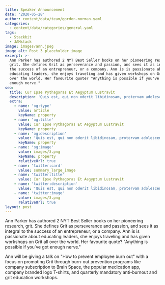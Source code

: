 ```yaml
---
title: Speaker Announcement
date: '2020-05-28'
author: content/data/team/gordon-norman.yaml
categories:
  - content/data/categories/general.yaml
tags:
  - Stackbit
  - JAMstack
image: images/ann.jpeg
image_alt: Post 3 placeholder image
excerpt: >-
  Ann Parker has authored 2 NYT Best Seller books on her pioneering research,
  grit. She defines Grit as perseverance and passion, and sees it as integral to
  the success of an entrepreneur, or a company. Ann is is passionate about
  educating leaders, she enjoys traveling and has given workshops on Grit all
  over the world. Her favourite quote? "Anything is possible if you've got
  enough nerve."
seo:
  title: Cur Ipse Pythagoras Et Aegyptum Lustravit
  description: 'Quis est, qui non oderit libidinosam, protervam adolescentiam'
  extra:
    - name: 'og:type'
      value: article
      keyName: property
    - name: 'og:title'
      value: Cur Ipse Pythagoras Et Aegyptum Lustravit
      keyName: property
    - name: 'og:description'
      value: 'Quis est, qui non oderit libidinosam, protervam adolescentiam'
      keyName: property
    - name: 'og:image'
      value: images/3.png
      keyName: property
      relativeUrl: true
    - name: 'twitter:card'
      value: summary_large_image
    - name: 'twitter:title'
      value: Cur Ipse Pythagoras Et Aegyptum Lustravit
    - name: 'twitter:description'
      value: 'Quis est, qui non oderit libidinosam, protervam adolescentiam'
    - name: 'twitter:image'
      value: images/3.png
      relativeUrl: true
layout: post
---
```

Ann Parker has authored 2 NYT Best Seller books on her pioneering research, grit. She defines Grit as perseverance and passion, and sees it as integral to the success of an entrepreneur, or a company. Ann is is passionate about educating leaders, she enjoys traveling and has given workshops on Grit all over the world. Her favourite quote? "Anything is possible if you've got enough nerve."

Ann will be giving a talk on "How to prevent employee burn out" with a focus on promoting Grit through burn-out prevention programs like company subscription to Brain Space, the popular medication app, company branded logo T-shirts, and quarterly mandatory anti-burnout and grit education workshops.
